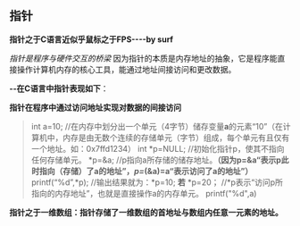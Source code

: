 


## 指针
**指针之于C语言近似乎鼠标之于FPS----by surf**

*指针是程序与硬件交互的桥梁*
因为指针的本质是内存地址的抽象，它是程序能直接操作计算机内存的核心工具，能通过地址间接访问和更改数据。

**--在C语言中指针表现如下**：

**指针在程序中通过访问地址实现对数据的间接访问**

>   int a=10;
>   //在内存中划分出一个单元（4字节）储存变量**a**的元素“10”（在计算机中，内存是由无数个连续的存储单元（字节）组成，每个单元有且仅有一个地址。如：0x7ffd1234）
>   int *p=NULL;
>   //初始化指针p，使其不指向任何存储单元。
>   *p=&a;
>   //p指向a所存储的储存地址。**（因为p=&a“表示p此时指向（存储）了a的地址”，*p=*(&a)=a“表示访问了a的地址”）**
>   printf(“%d”,*p);
>   //输出结果就为：*p=10;
>   **若**
>   *p=20；
>   //*p表示“访问p所指向的内存地址”，也就是直接操作a的内存单元。
>   printf("%d",a)

**指针之于一维数组：指针存储了一维数组的首地址与数组内任意一元素的地址。**
<!--stackedit_data:
eyJoaXN0b3J5IjpbMTY4MTM0ODIxNiwtMjc4Njc3ODY2LC05Nz
AwNzIwNjIsNTczMTk2OTMsLTIwODEwOTMxNDNdfQ==
-->